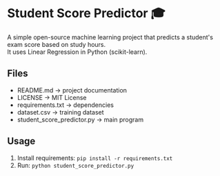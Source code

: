 # Student Score Predictor 🎓

A simple open-source machine learning project that predicts a student's exam score based on study hours.  
It uses Linear Regression in Python (scikit-learn).

## Files
- README.md → project documentation
- LICENSE → MIT License
- requirements.txt → dependencies
- dataset.csv → training dataset
- student_score_predictor.py → main program

## Usage
1. Install requirements: `pip install -r requirements.txt`
2. Run: `python student_score_predictor.py`
